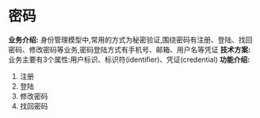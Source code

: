 # 密码
**业务介绍:**
身份管理模型中,常用的方式为秘密验证,围绕密码有注册、登陆、找回密码、修改密码等业务,密码登陆方式有手机号、邮箱、用户名等凭证
**技术方案:**
业务主要有3个属性:用户标识、标识符(identifier)、凭证(credential)
**功能介绍:**
1. 注册
2. 登陆
3. 修改密码
4. 找回密码

